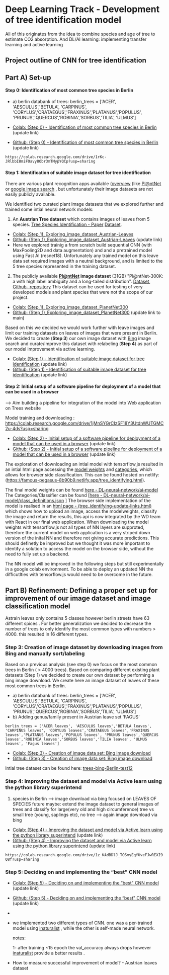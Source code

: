 # Deep Learning Track - Development of tree identification model 
All of this originates from the idea to combine species and age of tree to estimate CO2 absorption.
And DL/AI learning: implementing transfer learning and active learning


## Project outline of CNN for tree identification
## Part A) Set-up
#### Step 0: Identification of most common tree species in Berlin 
- a) berlin databank of trees:
berlin_trees = ['ACER', 'AESCULUS','BETULA', 'CARPINUS', 'CORYLUS','CRATAEGUS','FRAXINUS','PLATANUS','POPULUS', 'PRUNUS','QUERCUS','ROBINIA','SORBUS','TILIA', 'ULMUS']

- [Colab: (Step 0) - Identification of most common tree species in Berlin]()  (update link)
- [Github: (Step 0) - Identification of most common tree species in Berlin]()  (update link)

`https://colab.research.google.com/drive/1rKc-JRlbbI8miFOavy8Obr3mTMypYQCp?usp=sharing`

#### Step 1: Identification of suitable image dataset for tree identification

There are various plant recognition apps available ([overview](https://backgarden.org/tree-identification-apps/) )like [Pl@ntNet](https://plantnet.org/) or [google image search](https://www.google.com/imghp?hl=en) , but unfortunately their image datasets are not easily publicly available. 

We identified two curated plant image datasets that we explored further and trained some intial neural network models: 

1. An **Austrian Tree dataset** which contains images of leaves from 5 species.
[Tree Species Identification - Paper](https://www.researchgate.net/publication/323550122_Tree_Species_Identification_from_Bark_Images_Using_Convolutional_Neural_Networks) [Dataset](https://zenodo.org/record/4446955). 

- [Colab: (Step_1)_Exploring_image_dataset_Austrian-Leaves](https://colab.research.google.com/drive/15h5ILbqYFrsKk3sYKz5-e4Ln4zJs7HuS?usp=sharing)
- [Github: (Step_1)_Exploring_image_dataset_Austrian-Leaves]() (update link)
- Here we explored trainig a from scratch build sequential CNN (with MaxPooling2D and data augmentation) and and a pretrained model using Fast AI (resnet18). Unfortunately any trained model on this leave data set required images with a neutral background, and is limited to the 5 tree species represented in the training dataset.

2. The publicly available **[Pl@ntNet](https://plantnet.org/) image dataset** (31GB)  "Pl@ntNet-300K: a with high label ambiguity and a long-tailed distribution". [Dataset](https://zenodo.org/record/4726653), [Github- repository](https://github.com/plantnet/PlantNet-300K/) This dataset can be used for testing of very developed models and plant species that were not the scope of our project.
- [Colab: (Step_1)_Exploring_image_dataset_PlanetNet300](https://colab.research.google.com/drive/1qevPr0FedxPefi2OcmymUWOoFzhus9Lu?usp=sharing)
- [Github: (Step_1)_Exploring_image_dataset_PlanetNet300](https://github.com/TechLabs-Berlin/st22-active-learn-trees/blob/AI/DL-extension/DL-neural-network/Step1-exploring-datasets/(Step_1)_Exploring_image_dataset_PlanetNet300.ipynb) (update link to main)

Based on this we decided we would work further with leave images and limit our training datasets on leaves of images that were present in Berlin. We decided to create (**Step 3**) our own image dataset with [Bing](https://www.bing.com/) image search and curate/improve this dataset with relabeling (**Step 4**) as part of our model improvement via active learning.

- [Colab: (Step 1) - Identification of suitable image dataset for tree identification](https://colab.research.google.com/drive/1jMnSYGrCIzSF18Y3UtdnWUTGMC2u-4ds?usp=sharing)  (update link)
- [Github: (Step 1) - Identification of suitable image dataset for tree identification]()  (update link)

#### Step 2: Initial setup of a software pipeline for deployment of a model that can be used in a browser
--> Aim building a pipeline for integration of the model into Web application on Trees website

Model training and downloading : https://colab.research.google.com/drive/1jMnSYGrCIzSF18Y3UtdnWUTGMC2u-4ds?usp=sharing

- [Colab: (Step 2) -  Initial setup of a software pipeline for deployment of a model that can be used in a browser](https://colab.research.google.com/drive/1jMnSYGrCIzSF18Y3UtdnWUTGMC2u-4ds?usp=sharing)  (update link)
- [Github: (Step 2) -  Initial setup of a software pipeline for deployment of a model that can be used in a browser]()  (update link)

The exploration of downloading an intial model with tensorflow.js resulted in an intial  html page accessing the [model weights](https://raw.githubusercontent.com/Constifox/st22-active-learn-trees/main/ai-model/model.json) and [categories](https://raw.githubusercontent.com/Constifox/st22-active-learn-trees/main/ai-model/class_definitions.json), which allows for browser side classification. This can be found hosted on netlify: (https://famous-pegasus-8b90b9.netlify.app/tree_identifying.html).


The final model weights can be found [here - DL-neural-network/ai-model](https://github.com/TechLabs-Berlin/st22-active-learn-trees/blob/main//DL-neural-network/ai-model)
The Categories/Classifier can be found [[here - DL-neural-network/ai-model/class_definitions.json](https://github.com/TechLabs-Berlin/st22-active-learn-trees/blob/main/DL-neural-network/ai-model/class_definitions.json) ]
The browser side implementation of the model is realised in an [html page -  (tree_identifying-update-links.html) ](https://github.com/TechLabs-Berlin/st22-active-learn-trees/blob/main/DL-neural-network/Step2-browserside-model-integration/tree_identifying-update-links.html) which shows how to upload an image, access the modelweights, classify the image and return the results, this api is now integrated by the WD team with React in our final web application.
When downloading the model weights with tensorflow.js not all types of NN layers are supproted, therefore the current model on web application is a very striped down version of the inital NN and therefore not giving accurate predictions. This should definetly be  improved but we thought it was more important to identify a solution to access the model on the browser side, without the need to fully set up a backend. 

The NN model will be improved in the following steps but still experimentally in a google colab environment. To be able to deploy an updated NN the difficutlties with tensorflow.js would need to be overcome in the future.

## Part B) Refinement: Defining a proper set up for improvement of our image dataset and image classification model

Astrain leaves only contains 5 classes however berlin streets have 63 different spices . For better generalization we decided to decrease the number of trees to only identify the most common types with numbers > 4000. this resulted in 16 different types.



### Step 3: Creation of image dataset by downloading images from Bing and manually sort/labeling
Based on a previous analysis (see step 0) we focus on the most common trees in Berlin ( > 4000 trees).
Based on comparing different existing plant datasets (Step 1) we decided to create our own dataset by performing a bing image download.
We create here an image dataset of leaves of these most common trees in Berlin.

- a) berlin databank of trees:
berlin_trees = ['ACER', 'AESCULUS','BETULA', 'CARPINUS', 'CORYLUS','CRATAEGUS','FRAXINUS','PLATANUS','POPULUS', 'PRUNUS','QUERCUS','ROBINIA','SORBUS','TILIA', 'ULMUS']
- b) Adding genus/family present in Austrian leave set
'FAGUS'

`berlin_trees = ['ACER leaves', 'AESCULUS leaves','BETULA leaves', 'CARPINUS leaves', 'CORYLUS leaves','CRATAEGUS leaves','FRAXINUS leaves','PLATANUS leaves','POPULUS leaves', 'PRUNUS leaves','QUERCUS leaves','ROBINIA leaves','SORBUS leaves','TILIA leaves', 'ULMUS leaves', 'Fagus leaves']`

- [Colab: (Step 3) - Creation of image data set: Bing image download](https://colab.research.google.com/drive/11VHklqR_TRG6QjMEuKsr6ROsesNUqGnP?usp=sharing)
- [Github: (Step 3) - Creation of image data set: Bing image download](https://github.com/TechLabs-Berlin/st22-active-learn-trees/blob/AI/DL-extension/DL-neural-network/Step3-tree-images-dataset/(Step_3)_Creation_of_image_data_set_Bing_image_download.ipynb)

Intial tree dataset can be found here: [trees-bing-Berlin-test12](https://github.com/TechLabs-Berlin/st22-active-learn-trees/tree/AI/DL-extension/DL-neural-network/Step3-tree-images-dataset/trees-bing-Berlin-test12)



### Step 4: Improving the dataset and model via Active learn using the python library superintend
1) species in Berlin --> image download via bing focused on LEAVES OF SPECIES
future maybe: extend the image dataset to general images of trees and classify for large(very old and high circumference) tree vs small tree (young, saplings etc), no tree --> again image download via bing

- [Colab: (Step 4) - Improving the dataset and model via Active learn using the python library superintend]()  (update link)
- [Github: (Step 4) - Improving the dataset and model via Active learn using the python library superintend]()  (update link)

`https://colab.research.google.com/drive/1z_KAdBDlJ_TOSmyEqYUveFJwREXI9Q8f?usp=sharing`

### Step 5: Deciding on and implementing the “best" CNN model

- [Colab: (Step 5) - Deciding on and implementing the “best" CNN model]()  (update link)
- [Github: (Step 5) - Deciding on and implementing the “best" CNN model]()  (update link)
- 
- we implemented two different types of CNN. one was a per-trained model using [inaturalist](https://tfhub.dev/google/inaturalist/inception_v3/feature_vector/5) , while the other is self-made neural network.

  notes: 

  1- after training ~15 epoch the  val_accuracy always drops however  [inaturalist](https://tfhub.dev/google/inaturalist/inception_v3/feature_vector/5) provide a better results .

  

- How to measure successful improvement of model? - Austrian leaves dataset

  

  



